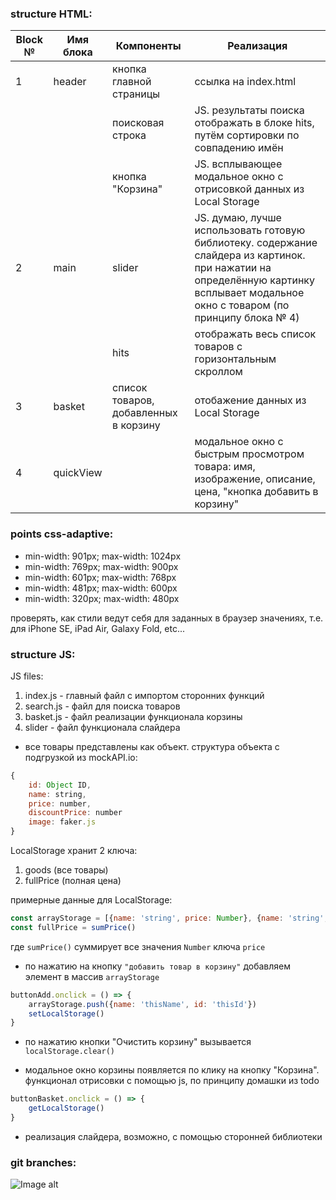 

### structure HTML:
|Block №|Имя блока| Компоненты | Реализация|
|-------|---------|-------------------------------------|-----|
| 1     | header  | кнопка главной страницы             | ссылка на index.html
|       |         |поисковая строка                     |JS. результаты поиска отображать в блоке hits, путём сортировки по совпадению имён
|       |         |кнопка "Корзина"                     | JS. всплывающее модальное окно с отрисовкой данных из Local Storage
|2      |main     |slider                               | JS. думаю, лучше использовать готовую библиотеку. содержание слайдера из картинок. при нажатии на определённую картинку всплывает модальное окно с товаром (по принципу блока № 4)
|       |         |hits                                 | отображать весь список товаров с горизонтальным скроллом
|3      |basket   |список товаров, добавленных в корзину| отобажение данных из Local Storage 
|4      |quickView|                                     |модальное окно с быстрым просмотром товара: имя, изображение, описание, цена, "кнопка добавить в корзину"

### points css-adaptive:

* min-width: 901px; max-width: 1024px
* min-width: 769px; max-width: 900px
* min-width: 601px; max-width: 768px
* min-width: 481px; max-width: 600px
* min-width: 320px; max-width: 480px

проверять, как стили ведут себя для заданных в браузер значениях, т.е. для iPhone SE, iPad Air, Galaxy Fold, etc...


### structure JS:

JS files:
1. index.js - главный файл с импортом сторонних функций
2. search.js - файл для поиска товаров
3. basket.js - файл реализации функционала корзины
4. slider - файл функционала слайдера


- все товары представлены как объект. структура объекта с подгрузкой из mockAPI.io:
```js
{
    id: Object ID,
    name: string,
    price: number,
    discountPrice: number
    image: faker.js
}
```


LocalStorage хранит 2 ключа: 
1. goods (все товары)
2. fullPrice (полная цена)

примерные данные для LocalStorage: 
```js
const arrayStorage = [{name: 'string', price: Number}, {name: 'string', price: Number}]
const fullPrice = sumPrice()
```
где `sumPrice()`  суммирует все значения `Number` ключа `price`

- по нажатию на кнопку `"добавить товар в корзину"` добавляем элемент в массив `arrayStorage`
```js
buttonAdd.onclick = () => {
    arrayStorage.push({name: 'thisName', id: 'thisId'})
    setLocalStorage()
}
```

- по нажатию кнопки "Очистить корзину" вызывается `localStorage.clear()`

- модальное окно корзины появляется по клику на кнопку "Корзина". функционал отрисовки с помощью js, по принципу домашки из todo

```js
buttonBasket.onclick = () => {
    getLocalStorage()
}
```

- реализация слайдера, возможно, с помощью сторонней библиотеки

### git branches:
![Image alt](https://sun9-53.userapi.com/impg/D-yJdFwc0a8HjJvriINcpEB785ZQtArhrcGZhw/4O6Zc4AWMAE.jpg?size=580x440&quality=95&sign=e49b09deb3913da3ba7ba2b33e77eb36&type=album)
